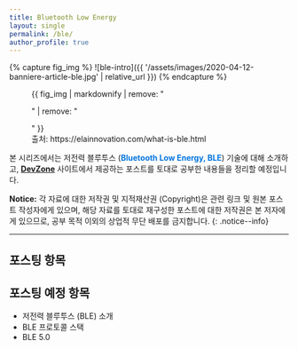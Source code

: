 ```yaml
---
title: Bluetooth Low Energy
layout: single
permalink: /ble/
author_profile: true
---
```


{% capture fig_img %}
![ble-intro]({{ '/assets/images/2020-04-12-banniere-article-ble.jpg' | relative_url }})
{% endcapture %}

<figure>
  {{ fig_img | markdownify | remove: "<p>" | remove: "</p>" }}
  <figcaption>출처: https://elainnovation.com/what-is-ble.html</figcaption>
</figure>

본 시리즈에서는 저전력 블루투스 (<span style="color:#0174DF"><b>Bluetooth Low Energy, BLE</b></span>) 기술에 대해 소개하고, **[DevZone](https://devzone.nordicsemi.com/)** 사이트에서 제공하는 포스트를 토대로 공부한 내용들을 정리할 예정입니다.

**Notice:** 각 자료에 대한 저작권 및 지적재산권 (Copyright)은 관련 링크 및 원본 포스트 작성자에게 있으며, 해당 자료를 토대로 재구성한 포스트에 대한 저작권은 본 저자에게 있으므로, 공부 목적 이외의 상업적 무단 배포를 금지합니다.
{: .notice--info}

---

## 포스팅 항목


## 포스팅 예정 항목

* 저전력 블루투스 (BLE) 소개
* BLE 프로토콜 스택
* BLE 5.0